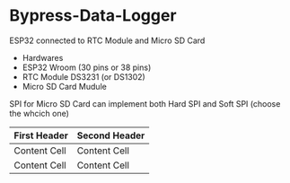 # Bypress-Data-Logger
ESP32 connected to RTC Module and Micro SD Card
- Hardwares
 - ESP32 Wroom (30 pins or 38 pins)
 - RTC Module DS3231 (or DS1302)
 - Micro SD Card Mudule

SPI for Micro SD Card can implement both Hard SPI and Soft SPI (choose the whcich one)

| First Header  | Second Header |
| ------------- | ------------- |
| Content Cell  | Content Cell  |
| Content Cell  | Content Cell  |
